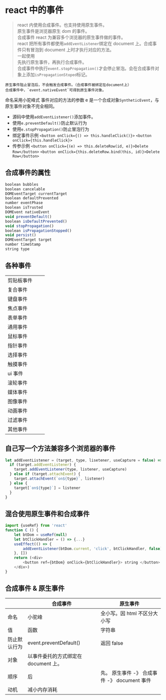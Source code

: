 # react 中的事件

> react 内使用合成事件。也支持使用原生事件。  
> 原生事件是浏览器原生 dom 的事件。  
> 合成事件 react 为兼容多个浏览器的原生事件做的事件。  
> react 把所有事件都使用`addEventListener`绑定在 document 上。合成事件只有冒泡到 document 上时才执行对应的方法。  
> 一起使用  
> 先执行原生事件，再执行合成事件。  
> 合成事件中执行`event.stopPropagation()`才会停止冒泡。会在合成事件对象上添加`isPropagationStoped`标记。

    原生事件阻止冒泡后，不会触发合成事件。（合成事件被绑定在document上）
    合成事件中，`event.nativeEvent`可得到原生事件对象。

命名采用小驼峰式
事件对应的方法的参数 e 是一个合成对象`SyntheticEvent`，与原生事件对象不完全相同。

- 源码中使用`addEventListener()`添加事件。
- 使用`e.preventDefault()`防止默认行为
- 使用`e.stopPropagation()`防止冒泡行为
- 绑定事件示例 `<button onClick={() => this.handleClick()}>` `<button onClick={this.handleClick}>`
- 传参示例 `<button onClick={(e) => this.deleteRow(id, e)}>Delete Row</button>` `<button onClick={this.deleteRow.bind(this, id)}>Delete Row</button>`

## 合成事件的属性

```js
boolean bubbles
boolean cancelable
DOMEventTarget currentTarget
boolean defaultPrevented
number eventPhase
boolean isTrusted
DOMEvent nativeEvent
void preventDefault()
boolean isDefaultPrevented()
void stopPropagation()
boolean isPropagationStopped()
void persist()
DOMEventTarget target
number timeStamp
string type
```

## 各种事件

|            |     |     |
| ---------- | --- | --- |
| 剪贴板事件 |     |     |
| 复合事件   |     |     |
| 键盘事件   |     |     |
| 焦点事件   |     |     |
| 表单事件   |     |     |
| 通用事件   |     |     |
| 鼠标事件   |     |     |
| 指针事件   |     |     |
| 选择事件   |     |     |
| 触摸事件   |     |     |
| ui 事件    |     |     |
| 滚轮事件   |     |     |
| 媒体事件   |     |     |
| 图像事件   |     |     |
| 动画事件   |     |     |
| 过滤事件   |     |     |
| 其他事件   |     |     |

## 自己写一个方法兼容多个浏览器的事件

```js
let addEventListener = (target, type, lisetener, useCapture = false) => {
  if (target.addEventListener) {
    target.addEventListener(type, listener, useCapture)
  } else if (target.attachEvent) {
    target.attachEvent(`on${type}`, listener)
  } else {
    target[`on${type}`] = listener
  }
}
```

## 混合使用原生事件和合成事件

```js
import {useRef} from 'react'
function C () {
    let btDom = useRef(null)
    let btClickHandler = () => {...}
    useEffect(() => {
        addEventListener(btDom.current, 'click', btClickHandler, false)
    }, [])
    return (<div>
        <button ref={btDom} onClick={btClickHandler}> string </button>
    </div>)
}
```

## 合成事件 & 原生事件

|              | 合成事件                             | 原生事件                                     |
| ------------ | ------------------------------------ | -------------------------------------------- |
| 命名         | 小驼峰                               | 全小写。因 html 不区分大小写                 |
| 值           | 函数                                 | 字符串                                       |
| 防止默认行为 | event.preventDefault()               | 返回 false                                   |
| 对象         | 以事件委托的方式绑定在 document 上。 |                                              |
| 顺序         | 后                                   | 先。 原生事件 -》 合成事件 -》 document 事件 |
| 动机         | 减小内存消耗                         |                                              |

